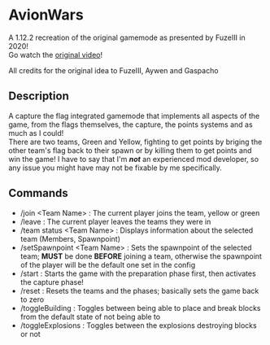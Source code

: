# AvionWars
A 1.12.2 recreation of the original gamemode as presented by FuzeIII in 2020! <br>
Go watch the [original video](https://youtu.be/BpKN7RDjZo4)!

All credits for the original idea to FuzeIII, Aywen and Gaspacho

## Description
A capture the flag integrated gamemode that implements all aspects of the game, from the flags themselves, the capture, the points systems and as much as I could! <br>
There are two teams, Green and Yellow, fighting to get points by briging the other team's flag back to their spawn or by killing them to get points and win the game!
I have to say that I'm _**not**_ an experienced mod developer, so any issue you might have may not be fixable by me specifically.

## Commands
- /join \<Team Name> : The current player joins the team, yellow or green
- /leave : The current player leaves the teams they were in
- /team status \<Team Name> : Displays information about the selected team (Members, Spawnpoint)
- /setSpawnpoint \<Team Name> : Sets the spawnpoint of the selected team; **MUST** be done **BEFORE** joining a team, otherwise the spawnpoint of the player will be the default one set in the config
- /start : Starts the game with the preparation phase first, then activates the capture phase!
- /reset : Resets the teams and the phases; basically sets the game back to zero
- /toggleBuilding : Toggles between being able to place and break blocks from the default state of not being able to
- /toggleExplosions : Toggles between the explosions destroying blocks or not
